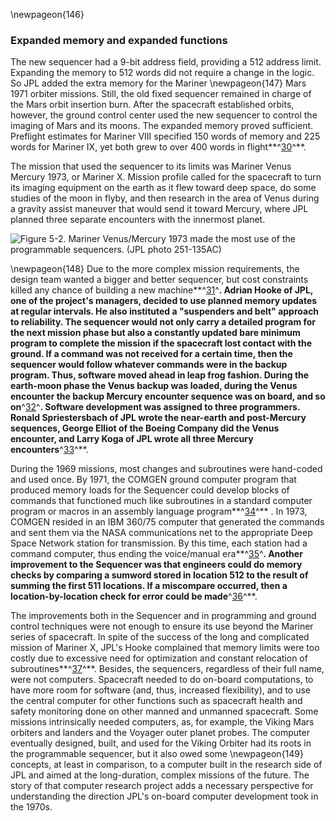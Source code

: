 \newpageon{146}

### Expanded memory and expanded functions

The new sequencer had a 9-bit address field, providing a 512
address limit. Expanding the memory to 512 words did not require a
change in the logic. So JPL added the extra memory for the Mariner
\newpageon{147} Mars 1971 orbiter missions. Still, the old fixed sequencer
remained in charge of the Mars orbit insertion burn. After the
spacecraft established orbits, however, the ground control center used
the new sequencer to control the imaging of Mars and its moons. The
expanded memory proved sufficient. Preflight estimates for Mariner VIII
specified 150 words of memory and 225 words for Mariner IX, yet both
grew to over 400 words in flight**^[30](Source5.html)^**.

The mission that used the sequencer to its limits was Mariner Venus
Mercury 1973, or Mariner X. Mission profile called for the spacecraft to
turn its imaging equipment on the earth as it flew toward deep space, do
some studies of the moon in flyby, and then research in the area of
Venus during a gravity assist maneuver that would send it toward
Mercury, where JPL planned three separate encounters with the innermost
planet.

![Figure 5-2. Mariner Venus/Mercury 1973 made the most use of the
programmable sequencers. (JPL photo 251-135AC)](images/p147.jpg)

\newpageon{148} Due to the more complex mission requirements, the design
team wanted a bigger and better sequencer, but cost constraints killed
any chance of building a new machine**^[31](Source5.html)^**. Adrian
Hooke of JPL, one of the project's managers, decided to use planned
memory updates at regular intervals. He also instituted a "suspenders
and belt" approach to reliability. The sequencer would not only carry a
detailed program for the next mission phase but also a constantly
updated bare minimum program to complete the mission if the spacecraft
lost contact with the ground. If a command was not received for a
certain time, then the sequencer would follow whatever commands were in
the backup program. Thus, software moved ahead in leap frog fashion.
During the earth-moon phase the Venus backup was loaded, during the
Venus encounter the backup Mercury encounter sequence was on board, and
so on**^[32](Source5.html)^**. Software development was assigned to
three programmers. Ronald Spriestersbach of JPL wrote the near-earth and
post-Mercury sequences, George Elliot of the Boeing Company did the
Venus encounter, and Larry Koga of JPL wrote all three Mercury
encounters**^[33](Source5.html)^**.

During the 1969 missions, most changes and subroutines were hand-coded
and used once. By 1971, the COMGEN ground computer program that produced
memory loads for the Sequencer could develop blocks of commands that
functioned much like subroutines in a standard computer program or
macros in an assembly language program**^[34](Source5.html)^** . In
1973, COMGEN resided in an IBM 360/75 computer that generated the
commands and sent them via the NASA communications net to the
appropriate Deep Space Network station for transmission. By this time,
each station had a command computer, thus ending the voice/manual
era**^[35](Source5.html)^**. Another improvement to the Sequencer was
that engineers could do memory checks by comparing a sumword stored in
location 512 to the result of summing the first 511 locations. If a
miscompare occurred, then a location-by-location check for error could
be made**^[36](Source5.html)^**.

The improvements both in the Sequencer and in programming and ground
control techniques were not enough to ensure its use beyond the Mariner
series of spacecraft. In spite of the success of the long and
complicated mission of Mariner X, JPL's Hooke complained that memory
limits were too costly due to excessive need for optimization and
constant relocation of subroutines**^[37](Source5.html)^**. Besides, the
sequencers, regardless of their full name, were not computers.
Spacecraft needed to do on-board computations, to have more room for
software (and, thus, increased flexibility), and to use the central
computer for other functions such as spacecraft health and safety
monitoring done on other manned and unmanned spacecraft. Some missions
intrinsically needed computers, as, for example, the Viking Mars
orbiters and landers and the Voyager outer planet probes. The computer
eventually designed, built, and used for the Viking Orbiter had its
roots in the programmable sequencer, but it also owed some \newpageon{149}
concepts, at least in comparison, to a computer built in the research
side of JPL and aimed at the long-duration, complex missions of the
future. The story of that computer research project adds a necessary
perspective for understanding the direction JPL's on-board computer
development took in the 1970s.
